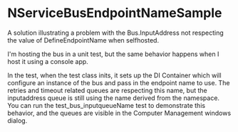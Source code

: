 NServiceBusEndpointNameSample
=============================

A solution illustrating a problem with the Bus.InputAddress not respecting the value of DefineEndpointName when selfhosted.


I'm hosting the bus in a unit test, but the same behavior happens when I host it using a console app.

In the test, when the test class inits, it sets up the DI Container which will configure an instance of the bus and pass in the endpoint name to use.
The retries and timeout related queues are respecting this name, but the inputaddress queue is still using the name derived from the namespace.
You can run the test_bus_inputqueueName test to demonstrate this behavior, and the queues are visible in the Computer Management windows dialog.
